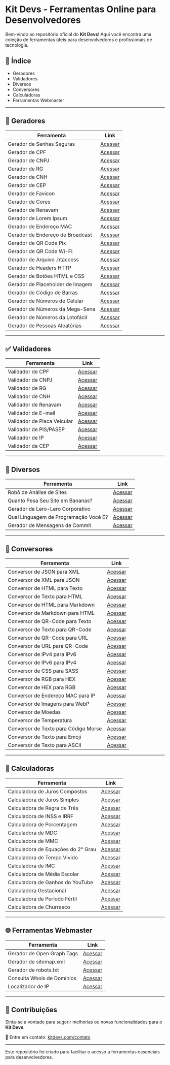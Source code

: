 # Kit Devs - Ferramentas Online para Desenvolvedores  

Bem-vindo ao repositório oficial do **Kit Devs**! Aqui você encontra uma coleção de ferramentas úteis para desenvolvedores e profissionais de tecnologia.  

## 📌 Índice  

- Geradores
- Validadores
- Diversos
- Conversores
- Calculadoras
- Ferramentas Webmaster

---

## 🔧 Geradores  

| Ferramenta | Link |
|------------|------|
| Gerador de Senhas Seguras| [Acessar](https://kitdevs.com/gerador-senhas) |
| Gerador de CPF | [Acessar](https://kitdevs.com/gerador-cpf) |
| Gerador de CNPJ | [Acessar](https://kitdevs.com/gerador-cnpj) |
| Gerador de RG | [Acessar](https://kitdevs.com/gerador-rg) |
| Gerador de CNH | [Acessar](https://kitdevs.com/gerador-cnh) |
| Gerador de CEP | [Acessar](https://kitdevs.com/gerador-cep) |
| Gerador de Favicon | [Acessar](https://kitdevs.com/gerador-favicon) |
| Gerador de Cores | [Acessar](https://kitdevs.com/gerador-cores) |
| Gerador de Renavam | [Acessar](https://kitdevs.com/gerador-renavam) |
| Gerador de Lorem Ipsum | [Acessar](https://kitdevs.com/gerador-lorem-ipsum) |
| Gerador de Endereço MAC	| [Acessar](https://kitdevs.com/gerador-mac) |
| Gerador de Endereço de Broadcast | [Acessar](https://kitdevs.com/gerador-broadcast) |
| Gerador de QR Code Pix | [Acessar](https://kitdevs.com/gerador-qr-code-pix) |
| Gerador de QR Code Wi-Fi | [Acessar](https://kitdevs.com/gerador-qr-code-wifi) |
| Gerador de Arquivo .htaccess	| [Acessar](https://kitdevs.com/gerador-htaccess) |
| Gerador de Headers HTTP	| [Acessar](https://kitdevs.com/gerador-headers-http) |
| Gerador de Botões HTML e CSS | [Acessar](https://kitdevs.com/gerador-botoes) |
| Gerador de Placeholder de Imagem | [Acessar](https://kitdevs.com/gerador-placeholder-imagem) |
| Gerador de Código de Barras | [Acessar](https://kitdevs.com/gerador-codigo-barras) |
| Gerador de Números de Celular | [Acessar](https://kitdevs.com/gerador-numeros-celular) |
| Gerador de Números da Mega-Sena | [Acessar](https://kitdevs.com/gerador-mega-sena) |
| Gerador de Números da Lotofácil | [Acessar](https://kitdevs.com/gerador-lotofacil) |
| Gerador de Pessoas Aleatórias | [Acessar](https://kitdevs.com/gerador-pessoas) |


---

## ✅ Validadores  

| Ferramenta | Link |
|------------|------|
| Validador de CPF | [Acessar](https://kitdevs.com/validador-cpf) |
| Validador de CNPJ | [Acessar](https://kitdevs.com/validador-cnpj) |
| Validador de RG | [Acessar](https://kitdevs.com/validador-rg) |
| Validador de CNH | [Acessar](https://kitdevs.com/validador-cnh) |
| Validador de Renavam | [Acessar](https://kitdevs.com/validador-renavam) |
| Validador de E-mail | [Acessar](https://kitdevs.com/validador-email) |
| Validador de Placa Veicular | [Acessar](https://kitdevs.com/validador-placa) |
| Validador de PIS/PASEP | [Acessar](https://kitdevs.com/validador-pis) |
| Validador de IP | [Acessar](https://kitdevs.com/validador-ip) |
| Validador de CEP | [Acessar](https://kitdevs.com/validador-cep) |

---

## 🎲 Diversos

| Ferramenta | Link |
|------------|------|
| Robô de Análise de Sites | [Acessar](https://kitdevs.com/robo-analise-sites) |
| Quanto Pesa Seu Site em Bananas? | [Acessar](https://kitdevs.com/quanto-pesa-seu-site-em-bananas) |
| Gerador de Lero-Lero Corporativo | [Acessar](https://kitdevs.com/gerador-lero-lero-corporativo) |
| Qual Linguagem de Programação Você É? | [Acessar](https://kitdevs.com/quiz-linguagem-programacao) |
| Gerador de Mensagens de Commit | [Acessar](https://kitdevs.com/gerador-commit) |

---

## 🔄 Conversores  

| Ferramenta | Link |
|------------|------|
| Conversor de JSON para XML | [Acessar](https://kitdevs.com/conversor-json-xml) |
| Conversor de XML para JSON | [Acessar](https://kitdevs.com/conversor-xml-json) |
| Conversor de HTML para Texto | [Acessar](https://kitdevs.com/conversor-html-texto) |
| Conversor de Texto para HTML | [Acessar](https://kitdevs.com/conversor-texto-html) |
| Conversor de HTML para Markdown | [Acessar](https://kitdevs.com/conversor-html-markdown) |
| Conversor de Markdown para HTML | [Acessar](https://kitdevs.com/conversor-markdown-html) |
| Conversor de QR-Code para Texto | [Acessar](https://kitdevs.com/conversor-qr-code-texto) |
| Conversor de Texto para QR-Code | [Acessar](https://kitdevs.com/conversor-texto-qr-code) |
| Conversor de QR-Code para URL | [Acessar](https://kitdevs.com/conversor-qr-code-url) |
| Conversor de URL para QR-Code | [Acessar](https://kitdevs.com/conversor-url-qr-code) |
| Conversor de IPv4 para IPv6 | [Acessar](https://kitdevs.com/conversor-ipv4-ipv6) |
| Conversor de IPv6 para IPv4 | [Acessar](https://kitdevs.com/conversor-ipv6-ipv4) |
| Conversor de CSS para SASS	| [Acessar](https://kitdevs.com/conversor-css-sass) |
| Conversor de RGB para HEX	| [Acessar](https://kitdevs.com/conversor-rgb-hex) |
| Conversor de HEX para RGB	| [Acessar](https://kitdevs.com/conversor-hex-rgb) |
| Conversor de Endereço MAC para IP | [Acessar](https://kitdevs.com/conversor-mac-ip) |
| Conversor de Imagens para WebP |	[Acessar](https://kitdevs.com/conversor-imagens-para-webp) |
| Conversor de Moedas	| [Acessar](https://kitdevs.com/conversor-moedas) |
| Conversor de Temperatura	| [Acessar](https://kitdevs.com/conversor-temperatura) |
| Conversor de Texto para Código Morse | [Acessar](https://kitdevs.com/conversor-texto-codigo-morse) |
| Conversor de Texto para Emoji	| [Acessar](https://kitdevs.com/conversor-texto-emoji) |
| Conversor de Texto para ASCII	| [Acessar](https://kitdevs.com/conversor-texto-ascii) |

---

## 🧮 Calculadoras

| Ferramenta | Link |
|------------|------|
| Calculadora de Juros Compostos | [Acessar](https://kitdevs.com/calculadora-juros-compostos) |
| Calculadora de Juros Simples | [Acessar](https://kitdevs.com/calculadora-juros-simples) |
| Calculadora de Regra de Três | [Acessar](https://kitdevs.com/calculadora-regra-de-tres) |
| Calculadora de INSS e IRRF | [Acessar](https://kitdevs.com/calculadora-inss-irrf) |
| Calculadora de Porcentagem | [Acessar](https://kitdevs.com/calculadora-porcentagem) |
| Calculadora de MDC | [Acessar](https://kitdevs.com/calculadora-mdc) |
| Calculadora de MMC | [Acessar](https://kitdevs.com/calculadora-mmc) |
| Calculadora de Equações do 2° Grau | [Acessar](https://kitdevs.com/calculadora-equacoes) |
| Calculadora de Tempo Vivido | [Acessar](https://kitdevs.com/calculadora-tempo-vivido) |
| Calculadora de IMC | [Acessar](https://kitdevs.com/calculadora-imc) |
| Calculadora de Média Escolar	| [Acessar](https://kitdevs.com/calculadora-media-escolar) |
| Calculadora de Ganhos do YouTube | [Acessar](https://kitdevs.com/calculadora-ganhos-youtube) |
| Calculadora Gestacional	| [Acessar](https://kitdevs.com/calculadora-gestacional) |
| Calculadora de Período Fértil	| [Acessar](https://kitdevs.com/calculadora-periodo-fertil) |
| Calculadora de Churrasco	| [Acessar](https://kitdevs.com/calculadora-churrasco) |

---

## 🌐 Ferramentas Webmaster  

| Ferramenta | Link |
|------------|------|
| Gerador de Open Graph Tags | [Acessar](https://kitdevs.com/gerador-open-graph) |
| Gerador de sitemap.xml | [Acessar](https://kitdevs.com/gerador-sitemap) |
| Gerador de robots.txt | [Acessar](https://kitdevs.com/gerador-robots) |
| Consulta Whois de Domínios	| [Acessar](https://kitdevs.com/consulta-whois-dominios) |
| Localizador de IP	| [Acessar](https://kitdevs.com/localizador-de-ip) |

---

## 📌 Contribuições  

Sinta-se à vontade para sugerir melhorias ou novas funcionalidades para o **Kit Devs**.  

📧 Entre em contato: [kitdevs.com/contato](https://kitdevs.com/contato)  

---

Este repositório foi criado para facilitar o acesso a ferramentas essenciais para desenvolvedores.
